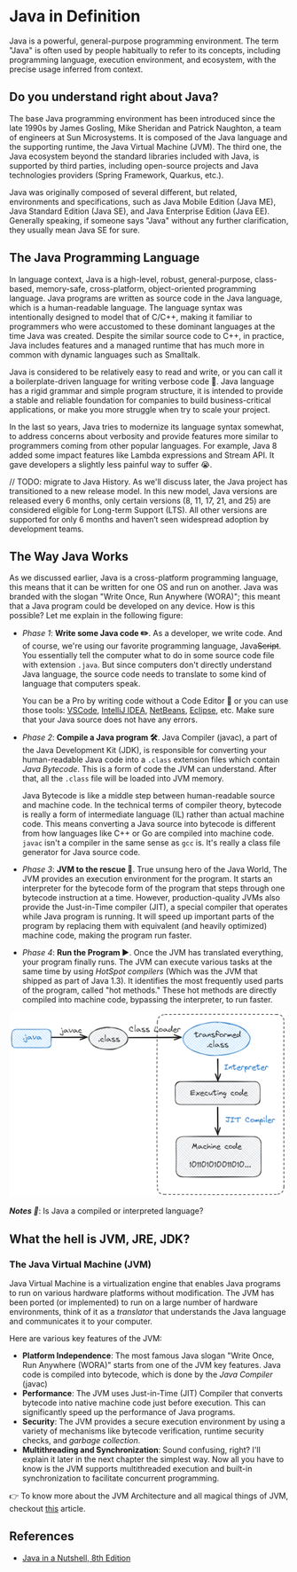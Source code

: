 # Java in Definition

Java is a powerful, general-purpose programming environment. The term "Java" is often used by people
habitually to refer to its concepts, including programming language, execution environment, and ecosystem, with the
precise usage inferred from context.

## Do you understand right about Java?

The base Java programming environment has been introduced since the late 1990s by James Gosling, Mike Sheridan and
Patrick Naughton, a team of engineers at Sun Microsystems. It is composed of the Java language and the supporting
runtime, the Java Virtual Machine (JVM). The third one, the Java ecosystem beyond the standard libraries included with
Java, is supported by third parties, including open-source projects and Java technologies providers (Spring Framework,
Quarkus, etc.).

Java was originally composed of several different, but related, environments and specifications, such as Java Mobile
Edition (Java ME), Java Standard Edition (Java SE), and Java Enterprise Edition (Java EE). Generally speaking, if
someone says "Java" without any further clarification, they usually mean Java SE for sure.

## The Java Programming Language

In language context, Java is a high-level, robust, general-purpose, class-based, memory-safe, cross-platform,
object-oriented
programming language. Java programs are written as source code in the Java language, which is a human-readable
language. The language syntax was intentionally designed to model that of C/C++, making it familiar to programmers
who were accustomed to these dominant languages at the time Java was created. Despite the similar source code to C++,
in practice, Java includes features and a managed runtime that has much more in common with dynamic languages such as
Smalltalk.

Java is considered to be relatively easy to read and write, or you can call it a boilerplate-driven language for
writing verbose code 📝. Java language has a rigid grammar and simple program structure, it is intended to provide a
stable and reliable foundation for companies to build business-critical applications, or make you more struggle when try
to scale your project.

In the last so years, Java tries to modernize its language syntax somewhat, to address concerns about verbosity and
provide features more similar to programmers coming from other popular languages. For example, Java 8 added some impact
features like Lambda expressions and Stream API. It gave developers a slightly less painful way to suffer 😭.

// TODO: migrate to Java History.
As we'll discuss later, the Java project has transitioned to a new release model. In this new model, Java versions are
released every 6 months, only certain versions (8, 11, 17, 21, and 25) are considered eligible for Long-term Support
(LTS). All other versions are supported for only 6 months and haven’t seen widespread adoption by development teams.

## The Way Java Works

As we discussed earlier, Java is a cross-platform programming language, this means that it can be written for one OS and
run on another. Java was branded with the slogan "Write Once, Run Anywhere (WORA)"; this meant that a Java program could
be developed on any device. How is this possible? Let me explain in the following figure:

- _Phase 1_: **Write some Java code ✏️**. As a developer, we write code. And of course, we're using our favorite
  programming language, Java~~Script~~. You essentially tell the computer what to do in some source code file with
  extension `.java`. But since computers don't directly understand Java language, the source code needs to translate to
  some kind of language that computers speak.

  You can be a Pro by writing code without a Code Editor 💪 or you can use
  those tools: [VSCode](https://code.visualstudio.com/), [IntelliJ IDEA](https://code.visualstudio.com/),
  [NetBeans](https://netbeans.apache.org/front/main/index.html), [Eclipse](https://www.eclipse.org/downloads/), etc.
  Make sure that your Java source does not have any errors.

- _Phase 2_: **Compile a Java program 🛠️**. Java Compiler (javac), a part of the Java Development Kit (JDK), is
  responsible for converting your human-readable Java code into a `.class` extension files which contain _Java
  Bytecode_. This is a form of code the JVM can understand. After that, all the `.class` file will be loaded into JVM
  memory.

  Java Bytecode is like a middle step between human-readable source and machine code. In the technical terms of compiler
  theory, bytecode is really a form of intermediate language (IL) rather than actual machine code. This means converting
  a Java source into bytecode is different from how languages like C++ or Go are compiled into machine code. `javac`
  isn't a compiler in the same sense as `gcc` is. It's really a class file generator for Java source code.

- _Phase 3_: **JVM to the rescue 🚂**. True unsung hero of the Java World, The JVM provides an execution environment for
  the program. It starts an interpreter for the bytecode form of the program that steps through one bytecode instruction
  at a time. However, production-quality JVMs also provide the Just-in-Time compiler (JIT), a special compiler that
  operates while Java program is running. It will speed up important parts of the program by replacing them with
  equivalent (and heavily optimized) machine code, making the program run faster.

- _Phase 4_: **Run the Program ▶️**. Once the JVM has translated everything, your program finally runs. The JVM can
  execute various tasks at the same time by using _HotSpot compilers_ (Which was the JVM that shipped as part of Java
  1.3). It identifies the most frequently used parts of the program, called "hot methods." These hot methods are
  directly compiled into machine code, bypassing the interpreter, to run faster.

<img src="../assets/How-JVM-works.png" alt="Alt Text" style="width: 500px">


**_Notes 📌_**: Is Java a compiled or interpreted language?

## What the hell is JVM, JRE, JDK?

### The Java Virtual Machine (JVM)

Java Virtual Machine is a virtualization engine that enables Java programs to run on various hardware platforms without
modification. The JVM has been ported (or implemented) to run on a large number of hardware environments, think of it as
a _translator_ that understands the Java language and communicates it to your computer.

Here are various key features of the JVM:

- **Platform Independence**: The most famous Java slogan "Write Once, Run Anywhere (WORA)" starts from one of the JVM
  key features. Java code is compiled into bytecode, which is done by the _Java Compiler_ (javac)
- **Performance**: The JVM uses Just-in-Time (JIT) Compiler that converts bytecode into native machine code just before
  execution. This can significantly speed up the performance of Java programs.
- **Security**: The JVM provides a secure execution environment by using a variety of mechanisms like bytecode
  verification, runtime security checks, and _garbage collection_.
- **Multithreading and Synchronization**: Sound confusing, right? I'll explain it later in the next chapter the simplest
  way. Now all you have to know is the JVM supports multithreaded execution and built-in synchronization to facilitate
  concurrent programming.


👉 To know more about the JVM Architecture and all magical things of JVM, checkout [this](../misc/JVM-in-a-Nutshell.md)
article.

## References

- [Java in a Nutshell, 8th Edition](https://www.oreilly.com/library/view/java-in-a/9781098130992/)